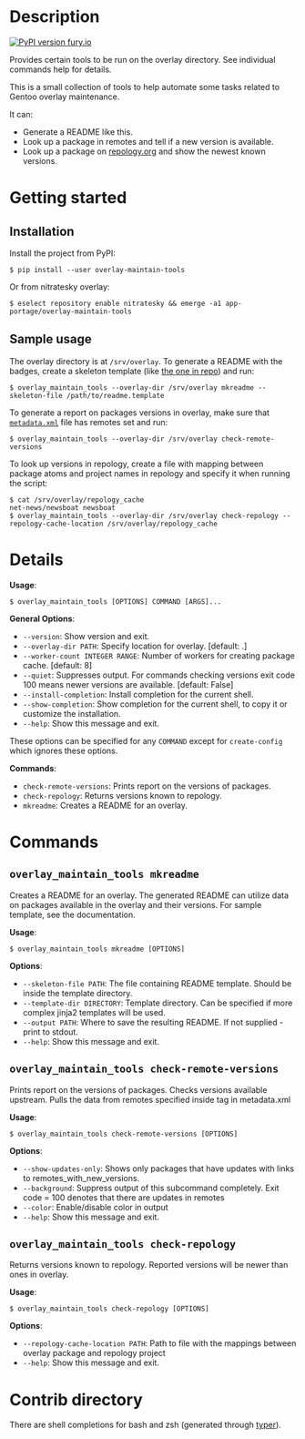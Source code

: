 # Description

[![PyPI version fury.io](https://badge.fury.io/py/overlay-maintain-tools.svg)](https://pypi.python.org/pypi/overlay-maintain-tools/)

Provides certain tools to be run on the overlay directory. See individual commands help for details.

This is a small collection of tools to help automate some tasks related to Gentoo overlay maintenance.

It can:

* Generate a README like this.
* Look up a package in remotes and tell if a new version is available.
* Look up a package on [repology.org](https://repology.org) and show the newest known versions.

# Getting started

## Installation

Install the project from PyPI:

```console
$ pip install --user overlay-maintain-tools
```

Or from nitratesky overlay:

```console
$ eselect repository enable nitratesky && emerge -a1 app-portage/overlay-maintain-tools
```

## Sample usage

The overlay directory is at `/srv/overlay`. To generate a README with the badges, create a skeleton template
(like [the one in repo](https://raw.githubusercontent.com/VTimofeenko/overlay-maintain-tools/master/docs/templates/skeleton.jinja2)) and run:

```
$ overlay_maintain_tools --overlay-dir /srv/overlay mkreadme --skeleton-file /path/to/readme.template
```

To generate a report on packages versions in overlay, make sure that [`metadata.xml`](https://devmanual.gentoo.org/ebuild-writing/misc-files/metadata/index.html) file has remotes set and run:

```
$ overlay_maintain_tools --overlay-dir /srv/overlay check-remote-versions
```

To look up versions in repology, create a file with mapping between package atoms and project names in repology and specify it when running the script:

```
$ cat /srv/overlay/repology_cache
net-news/newsboat newsboat
$ overlay_maintain_tools --overlay-dir /srv/overlay check-repology --repology-cache-location /srv/overlay/repology_cache
```

# Details

**Usage**:

```console
$ overlay_maintain_tools [OPTIONS] COMMAND [ARGS]...
```

**General Options**:

* `--version`: Show version and exit.
* `--overlay-dir PATH`: Specify location for overlay.  [default: .]
* `--worker-count INTEGER RANGE`: Number of workers for creating package cache.  [default: 8]
* `--quiet`: Suppresses output. For commands checking versions exit code 100 means newer versions are available.  [default: False]
* `--install-completion`: Install completion for the current shell.
* `--show-completion`: Show completion for the current shell, to copy it or customize the installation.
* `--help`: Show this message and exit.

These options can be specified for any `COMMAND` except for  `create-config` which ignores these options.

**Commands**:

* `check-remote-versions`: Prints report on the versions of packages.
* `check-repology`: Returns versions known to repology.
* `mkreadme`: Creates a README for an overlay.

# Commands
## `overlay_maintain_tools mkreadme`

Creates a README for an overlay. The generated README can utilize data on packages
available in the overlay and their versions. For sample template, see the documentation.

**Usage**:

```console
$ overlay_maintain_tools mkreadme [OPTIONS]
```

**Options**:

* `--skeleton-file PATH`: The file containing README template. Should be inside the template directory.
* `--template-dir DIRECTORY`: Template directory. Can be specified if more complex jinja2 templates will be used.
* `--output PATH`: Where to save the resulting README. If not supplied - print to stdout.
* `--help`: Show this message and exit.
## `overlay_maintain_tools check-remote-versions`

Prints report on the versions of packages. Checks versions available upstream.
Pulls the data from remotes specified inside <upstream> tag in metadata.xml

**Usage**:

```console
$ overlay_maintain_tools check-remote-versions [OPTIONS]
```

**Options**:

* `--show-updates-only`: Shows only packages that have updates with links to remotes_with_new_versions.
* `--background`: Suppress output of this subcommand completely. Exit code = 100 denotes that there are updates in remotes
* `--color`: Enable/disable color in output
* `--help`: Show this message and exit.
## `overlay_maintain_tools check-repology`

Returns versions known to repology. Reported versions will be newer than ones in overlay.

**Usage**:

```console
$ overlay_maintain_tools check-repology [OPTIONS]
```

**Options**:

* `--repology-cache-location PATH`: Path to file with the mappings between overlay package and repology project
* `--help`: Show this message and exit.

# Contrib directory

There are shell completions for bash and zsh (generated through [typer](typer.tiangolo.com/)).
